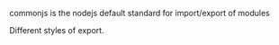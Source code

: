commonjs is the nodejs default standard for import/export of modules

Different styles of export. 


